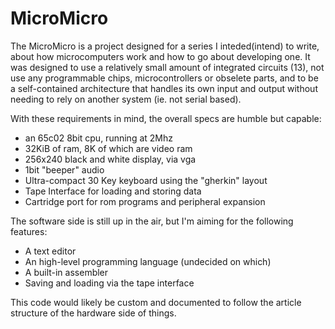 # MicroMicro

The MicroMicro is a project designed for a series I inteded(intend) to write, about how microcomputers work and how to go about developing one. It was designed to use a relatively small amount of integrated circuits (13), not use any programmable chips, microcontrollers or obselete parts, and to be a self-contained architecture that handles its own input and output without needing to rely on another system (ie. not serial based).

With these requirements in mind, the overall specs are humble but capable:
* an 65c02 8bit cpu, running at 2Mhz
* 32KiB of ram, 8K of which are video ram
* 256x240 black and white display, via vga
* 1bit "beeper" audio
* Ultra-compact 30 Key keyboard using the "gherkin" layout
* Tape Interface for loading and storing data
* Cartridge port for rom programs and peripheral expansion

The software side is still up in the air, but I'm aiming for the following features:
* A text editor
* An high-level programming language (undecided on which)
* A built-in assembler
* Saving and loading via the tape interface

This code would likely be custom and documented to follow the article structure of the hardware side of things.
